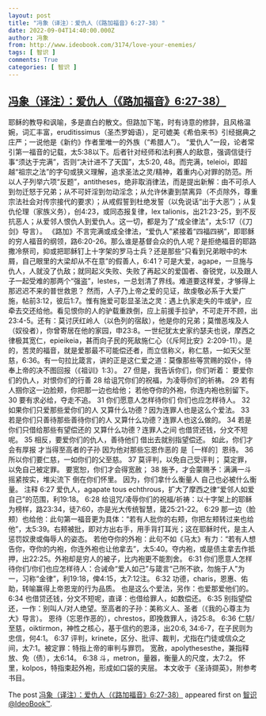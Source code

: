 ```yaml
---
layout: post
title: "冯象（译注）：爱仇人（《路加福音》6:27-38）"
date: 2022-09-04T14:40:00.000Z
author: 冯象
from: http://www.ideobook.com/3174/love-your-enemies/
tags: [ 智识 ]
comments: True
categories: [ 智识 ]
---
```

<!--1662302400000-->
[冯象（译注）：爱仇人（《路加福音》6:27-38）](http://www.ideobook.com/3174/love-your-enemies/)
------

<div>
<p>耶稣的教导和讽喻，多是直白的散文。但路加下笔，时有诗意的修辞，且风格温婉，词汇丰富，eruditissimus（圣杰罗姆语），足可媲美《希伯来书》引经据典之庄严；一说他是《新约》作者里唯一的外族（“希腊人”）。 “爱仇人”一段，论者常引第一福音的记载，太5:38以下。后者针对经师和法利赛人的敌意，强调信徒行事“须达于完满”，否则“决计进不了天国”，太5:20, 48。而完满，teleioi，即超越“祖宗之法”的字句或狭义理解，追求圣法之灵/精神，着重内心对罪的防范。所以人子列举六项“反题”，antitheses，绝非取消律法，而是提出新解：由不可杀人到勿迁怒于兄弟；从不可奸淫到勿动淫念；从允许休妻到禁离异（不贞除外，尊重宗法社会对传宗接代的要求）；从戒假誓到杜绝发誓（以免说话“出于大恶”）；从复仇伦理（家族义务），创4:23，或同态报复律，lex talionis，出21:23-25，到不反抗恶人；从爱邻人恨仇人到爱仇人。这一切，都是为了“成全律法”，太5:17（《刀剑》导言）。 《路加》不言完满或成全律法，“爱仇人”紧接着“四福四祸”，即耶稣的穷人福音的纲领，路6:20-26。那么谁是基督会众的仇人呢？是拒绝福音的耶路撒冷祭司，抑或把耶稣钉上十字架的罗马士兵？还是那些“只看到兄弟眼中的木屑，自己眼里的大梁却从不在意”的假善人，6:41？可是大爱，agape，一旦施与仇人，人就没了仇敌；就同起义失败、失败了再起义的爱国者、奋锐党，以及跟人子一起受难的那两个“强盗”，lestes，一总划清了界线。难道要这样爱，才够得上那迟迟不来的普世救恩？ 然而，人子乃上帝之爱的见证，故虔敬必系于大爱广施，帖前3:12，彼后1:7。惟有施爱可彰显圣法之灵：遇上仇家走失的牛或驴，应牵去交还给他。看见恨你的人的驴载重跌倒，应上前援手拉驴，不可走开不顾，出23:4-5。还有：莫讨厌红岭人（以色列的宿敌），他是你的兄弟；莫憎恶埃及人（奴役者），你曾寄居在他的家园，申23:8。一世纪犹太史家约瑟夫也说，摩西之律极其宽仁，epieikeia，甚而向子民的死敌施仁心（《斥阿比安》2:209-11）。是的，苦灵的福音，就是爱那最不可能偿还者，而立信称义，称仁慈，一如天父至慈，6:36。有一句拉比箴言，讲的正是这仁爱之道：莫像那些等赏赐的奴仆，侍奉上帝的决不图回报（《祖训》1:3）。 27 但是，我告诉你们，你们听着： 要爱你们的仇人，对恨你们的行善 28 给诅咒你们的祝福，为凌辱你们的祈祷。 29 若有人掴你这一边脸颊，你把那一边也给他； 若他夺你的外袍，你连内袍也别留下。 30 要有求必给，夺走不追。 31 你们愿意人怎样待你们 你们也应怎样待人。 32 如果你们只爱那些爱你们的人 又算什么功德？因为连罪人也是这么个爱法。 33 若是你们只善待那些善待你们的人 又算什么功德？连罪人也这么做的。 34 若是你们只借给那些有望偿还的 又算什么功德？连罪人之间 也借贷还钱，分文不短呢。 35 相反，要爱你们的仇人，善待他们 借出去就别指望偿还。 如此，你们才会有厚报 才当得至高者的子孙 因为他对那些忘恩作恶的 是［一样的］恩待。 36 所以你们要仁慈，一如你们的父至慈。 37 莫评判，以免自己受评判； 莫定罪，以免自己被定罪。 要宽恕，你们才会得宽赦； 38 施予，才会蒙赐予：满满一斗 摇紧按实，堆尖流下 倒在你们怀里。 因为，你们拿什么衡量人 自己也必被什么衡量。 注释 6:27 爱仇人，agapate tous echthrous，扩大了摩西之律“爱邻人如爱自己”的范围，利19:18。 6:28 给诅咒/凌辱你们的祝福/祈祷：以十字架上的耶稣为榜样，路23:34，徒7:60，亦是光大传统智慧，箴25:21-22。 6:29 那一边（脸颊）也给他：此句第一福音更为具体：“若有人批你的右颊，你把左颊转过来也给他”，太5:39。右颊被批，即对方出右手，用手背打耳光；这在耶稣时代，是主人惩罚奴隶或侮辱人的姿态。 若他夺你的外袍：此句不如《马太》有力：“若有人想告你，夺你的内袍，你连外袍也让他拿去”，太5:40。夺内袍，或是债主拿去作抵押，出22:25。外袍却是穷人的被子，比内袍更不能割舍。 6:31 你们愿意人怎样待你们/你们也应怎样待人：合诫命“爱人如己”与箴言“己所不欲，勿施于人”为一，习称“金律”，利19:18，俾4:15，太7:12注。 6:32 功德，charis，恩惠、佑助，转喻赢得上帝恩宠的行为品质。 也是这么个爱法，另作：也爱那爱他们的。 6:34 也借贷还钱，分文不短呢，直译：也借给罪人，如数偿还。 6:35 别指望偿还，一作：别叫人/对人绝望。至高者的子孙：美称义人、圣者（《我的心尊主为大》导言）。 恩待（忘恩作恶的），chrestos，即挽救罪人，诗25:8。 6:36 仁慈/至慈，oiktirmon，神性之核心，基于信约的恩泽，出20:6, 34:6-7，在子民则为忠信，何4:1。 6:37 评判，krinete，区分、批评、裁判，尤指在门徒或信众之间，太7:1。被定罪：特指上帝的审判与罪罚。 宽赦，apolythesesthe，兼指释放、免（债），太6:14。 6:38 斗，metron，量器，衡量人的尺度，太7:2。 怀里，kolpos，特指束起外袍，形成如口袋的夹层。 本文收于《圣诗撷英》，附参考书目。</p><p>The post <a rel="nofollow" href="http://www.ideobook.com/3174/love-your-enemies/">冯象（译注）：爱仇人（《路加福音》6:27-38）</a> appeared first on <a rel="nofollow" href="http://www.ideobook.com">智识@IdeoBook™</a>.</p>
</div>
